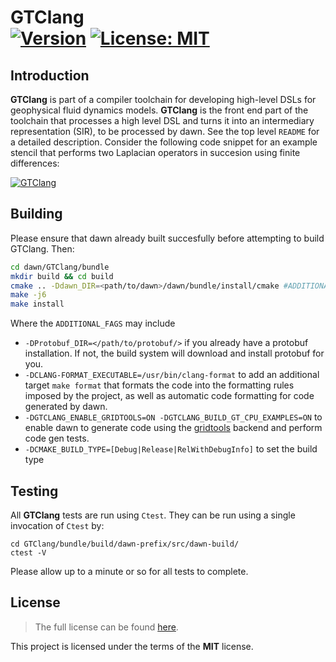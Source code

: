 GTClang <br/> <a target="_blank" href="http://semver.org">![Version][Version.Badge]</a><!-- <a target="_blank" href="https://travis-ci.org/MeteoSwiss-APN/GTClang">![Travis status][TravisCI.Badge]</a>--> <a target="_blank" href="https://opensource.org/licenses/MIT">![License: MIT][MIT.License]</a>
===========

## Introduction

**GTClang** is part of a compiler toolchain for developing high-level DSLs for geophysical fluid dynamics models. **GTClang** is the front end part of the toolchain that processes a high level DSL and turns it into an intermediary representation (SIR), to be processed by dawn. See the top level `README` for a detailed description. Consider the following code snippet for an example stencil that performs two Laplacian operators in succesion using finite differences:

[![GTClang](https://raw.githubusercontent.com/MeteoSwiss-APN/GTClang/master/docs/images/hd.png)](https://github.com/MeteoSwiss-APN/GTClang/releases)

## Building

Please ensure that dawn already built succesfully before attempting to build GTClang. Then:

```bash
cd dawn/GTClang/bundle
mkdir build && cd build
cmake .. -Ddawn_DIR=<path/to/dawn>/dawn/bundle/install/cmake #ADDITIONAL_FLAGS#
make -j6
make install
```

Where the `ADDITIONAL_FAGS` may include
* `-DProtobuf_DIR=</path/to/protobuf/>` if you already have a protobuf installation. If not, the build system will download and install protobuf for you. 
* `-DCLANG-FORMAT_EXECUTABLE=/usr/bin/clang-format` to add an additional target `make format` that formats the code into the formatting rules imposed by the project, as well as automatic code formatting for code generated by dawn.
* `-DGTCLANG_ENABLE_GRIDTOOLS=ON -DGTCLANG_BUILD_GT_CPU_EXAMPLES=ON` to enable dawn to generate code using the [gridtools](https://github.com/GridTools/gridtools) backend and perform code gen tests.
* `-DCMAKE_BUILD_TYPE=[Debug|Release|RelWithDebugInfo]` to set the build type 

## Testing

All **GTClang** tests are run using `Ctest`. They can be run using a single invocation of `Ctest` by:

```
cd GTClang/bundle/build/dawn-prefix/src/dawn-build/
ctest -V
```

Please allow up to a minute or so for all tests to complete.

## License

> The full license can be found [here](https://opensource.org/licenses/MIT).

This project is licensed under the terms of the **MIT** license.

<!-- Links -->
[Documentation.Badge]: https://img.shields.io/badge/documentation-link-blue.svg
[MIT.License]: https://img.shields.io/badge/License-MIT-blue.svg
[Version.Badge]: https://badge.fury.io/gh/MeteoSwiss-APN%2FGTClang.svg
